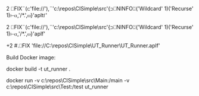 
2 ⎕FIX¨(⊂'file://'),¨'c:\repos\CISimple\src'{⊃⎕NINFO⍠('Wildcard' 1)('Recurse' 1)⊢⍺,'/*.',⍵}'aplt⌈'

2 ⎕FIX¨(⊂'file://'),¨'c:\repos\CISimple\src'{⊃⎕NINFO⍠('Wildcard' 1)('Recurse' 1)⊢⍺,'/*.',⍵}'aplf'

 +2 #.⎕FIX 'file://C:\repos\CISimple\UT_Runner\UT_Runner.aplf'

Build Docker image:
  
  docker build -t ut_runner .
  
  docker run -v c:\repos\CISimple\src\Main:/main -v c:\repos\CISimple\src\Test:/test ut_runner
